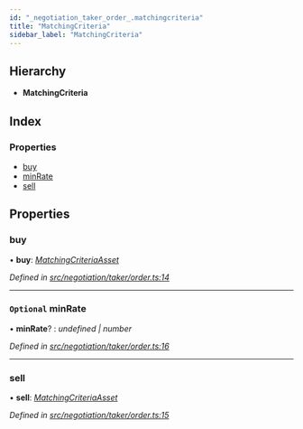 ```yaml
---
id: "_negotiation_taker_order_.matchingcriteria"
title: "MatchingCriteria"
sidebar_label: "MatchingCriteria"
---
```


## Hierarchy

* **MatchingCriteria**

## Index

### Properties

* [buy](_negotiation_taker_order_.matchingcriteria.md#buy)
* [minRate](_negotiation_taker_order_.matchingcriteria.md#optional-minrate)
* [sell](_negotiation_taker_order_.matchingcriteria.md#sell)

## Properties

###  buy

• **buy**: *[MatchingCriteriaAsset](_negotiation_taker_order_.matchingcriteriaasset.md)*

*Defined in [src/negotiation/taker/order.ts:14](https://github.com/comit-network/comit-js-sdk/blob/cef77e4/src/negotiation/taker/order.ts#L14)*

___

### `Optional` minRate

• **minRate**? : *undefined | number*

*Defined in [src/negotiation/taker/order.ts:16](https://github.com/comit-network/comit-js-sdk/blob/cef77e4/src/negotiation/taker/order.ts#L16)*

___

###  sell

• **sell**: *[MatchingCriteriaAsset](_negotiation_taker_order_.matchingcriteriaasset.md)*

*Defined in [src/negotiation/taker/order.ts:15](https://github.com/comit-network/comit-js-sdk/blob/cef77e4/src/negotiation/taker/order.ts#L15)*
